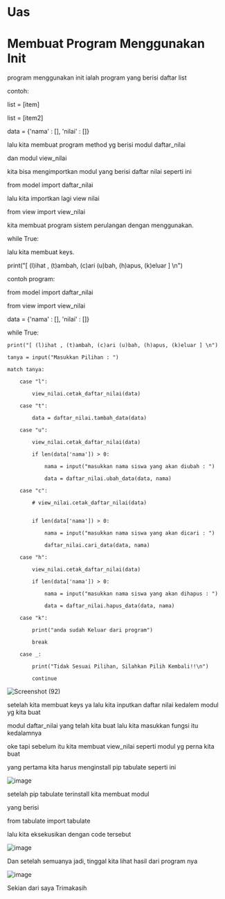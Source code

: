 # Uas

# Membuat Program Menggunakan Init

program menggunakan init ialah program yang berisi daftar list

contoh:

list = [item]

list = [item2]

data = {'nama' : [], 'nilai' : []}

lalu kita membuat program method yg berisi modul daftar_nilai

dan modul view_nilai

kita bisa mengimportkan modul yang berisi daftar nilai seperti ini

from model import daftar_nilai

lalu kita importkan lagi view nilai

from view import view_nilai

kita membuat program sistem perulangan dengan menggunakan.

while True:

lalu kita membuat keys.

print("[ (l)ihat , (t)ambah, (c)ari (u)bah, (h)apus, (k)eluar ] \n")

contoh program:



from model import daftar_nilai

from view import view_nilai

data = {'nama' : [], 'nilai' : []}

while True:

    print("[ (l)ihat , (t)ambah, (c)ari (u)bah, (h)apus, (k)eluar ] \n")
    
    tanya = input("Masukkan Pilihan : ")
    
    match tanya:
    
        case "l":
        
            view_nilai.cetak_daftar_nilai(data)
            
        case "t":
        
            data = daftar_nilai.tambah_data(data)
            
        case "u":
        
            view_nilai.cetak_daftar_nilai(data)
            
            if len(data['nama']) > 0:
            
                nama = input("masukkan nama siswa yang akan diubah : ")
                
                data = daftar_nilai.ubah_data(data, nama)
                
        case "c":
        
            # view_nilai.cetak_daftar_nilai(data)
            
            
            if len(data['nama']) > 0:
            
                nama = input("masukkan nama siswa yang akan dicari : ")
                
                daftar_nilai.cari_data(data, nama)
                
        case "h":
        
            view_nilai.cetak_daftar_nilai(data)
            
            if len(data['nama']) > 0:
            
                nama = input("masukkan nama siswa yang akan dihapus : ")
                
                data = daftar_nilai.hapus_data(data, nama)
                
        case "k":
        
            print("anda sudah Keluar dari program")
            
            break
            
        case _:
        
            print("Tidak Sesuai Pilihan, Silahkan Pilih Kembali!!\n")
            
            continue
    

            
![Screenshot (92)](https://user-images.githubusercontent.com/115480539/210784305-000bb229-4239-463f-95b7-6d215babcece.png)

            
            
           
            
            
            
            

setelah kita membuat keys ya lalu kita inputkan daftar nilai kedalem modul yg kita buat
        
modul daftar_nilai yang telah kita buat lalu kita masukkan fungsi itu kedalamnya

oke tapi sebelum itu kita membuat view_nilai seperti modul yg perna kita buat

yang pertama kita harus menginstall pip tabulate seperti ini

![image](https://user-images.githubusercontent.com/115480539/210779457-39ee8592-4f01-4acf-ad02-307da15b5f5c.png)

setelah pip tabulate terinstall kita membuat modul

yang berisi

from tabulate import tabulate

lalu kita eksekusikan dengan code tersebut

![image](https://user-images.githubusercontent.com/115480539/210780671-a144aebf-f4d8-4757-b058-4bdfdb18a366.png)

Dan setelah semuanya jadi, tinggal kita lihat hasil dari program nya

![image](https://user-images.githubusercontent.com/115480539/210786084-796b2f1c-6178-4842-9d88-675aa5e6340c.png)

Sekian dari saya Trimakasih






            
            
